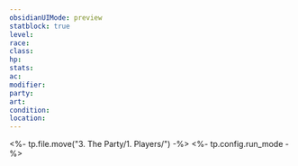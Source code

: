 ```yaml
---
obsidianUIMode: preview
statblock: true
level:
race:
class:
hp:
stats:
ac:
modifier:
party:
art:
condition:
location:
---
```


<%- tp.file.move("3. The Party/1. Players/") -%>
<%- tp.config.run_mode -%>
